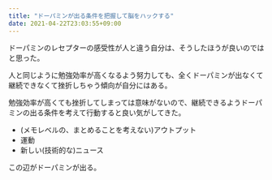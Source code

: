 ```yaml
---
title: "ドーパミンが出る条件を把握して脳をハックする"
date: 2021-04-22T23:03:55+09:00
---
```


ドーパミンのレセプターの感受性が人と違う自分は、そうしたほうが良いのではと思った。

人と同じように勉強効率が高くなるよう努力しても、全くドーパミンが出なくて継続できなくて挫折しちゃう傾向が自分にはある。

勉強効率が高くても挫折してしまっては意味がないので、継続できるようドーパミンの出る条件を考えて行動すると良い気がしてきた。

- (メモレベルの、まとめることを考えない)アウトプット
- 運動
- 新しい(技術的な)ニュース

この辺がドーパミンが出る。
